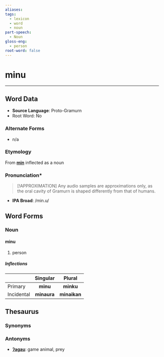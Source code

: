 ```yaml
---
aliases: 
tags:
  - lexicon
  - word
  - noun
part-speech:
  - Noun
gloss-eng:
  - person
root-word: false
---
```

# minu
---
## Word Data
- **Source Language**: Proto-Gramurn
- Root Word: No
### Alternate Forms
- n/a
### Etymology
From [**min**](lexicon/m/min) inflected as a noun
### Pronunciation\*
> [!APPROXIMATION]
> Any audio samples are approximations only, as the oral cavity of Gramurn is shaped differently from that of humans.
- **IPA Broad**: /min.u/
## Word Forms

### Noun
#### minu
1. person
##### Inflections
|            |  Singular   |    Plural    |
| :--------- | :---------: | :----------: |
| Primary    |  **minu**   |  **minku**   |
| Incidental | **minaura** | **minaikan** |
## Thesaurus
### Synonyms

### Antonyms
- [**ʔagau**](lexicon/ʔ/ʔagau): game animal, prey
